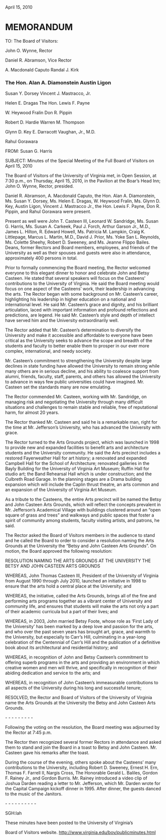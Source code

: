April 15, 2010

MEMORANDUM
==========

TO: The Board of Visitors:

John O. Wynne, Rector

Daniel R. Abramson, Vice Rector

A. Macdonald Caputo Randal J. Kirk

### The Hon. Alan A. Diamonstein Austin Ligon

Susan Y. Dorsey Vincent J. Mastracco, Jr.

Helen E. Dragas The Hon. Lewis F. Payne

W. Heywood Fralin Don R. Pippin

Robert D. Hardie Warren M. Thompson

Glynn D. Key E. Darracott Vaughan, Jr., M.D.

Rahul Gorawara

FROM: Susan G. Harris

SUBJECT: Minutes of the Special Meeting of the Full Board of Visitors on April 15, 2010

The Board of Visitors of the University of Virginia met, in Open Session, at 7:30 p.m., on Thursday, April 15, 2010, in the Pavilion at the Boar’s Head Inn; John O. Wynne, Rector, presided.

Daniel R. Abramson, A. Macdonald Caputo, the Hon. Alan A. Diamonstein, Ms. Susan Y. Dorsey, Ms. Helen E. Dragas, W. Heywood Fralin, Ms. Glynn D. Key, Austin Ligon, Vincent J. Mastracco Jr., the Hon. Lewis F. Payne, Don R. Pippin, and Rahul Gorawara were present.

Present as well were John T. Casteen III, Leonard W. Sandridge, Ms. Susan G. Harris, Ms. Susan A. Carkeek, Paul J. Forch, Arthur Garson Jr., M.D., James L. Hilton, R. Edward Howell, Ms. Patricia M. Lampkin, Craig K. Littlepage, Marcus L. Martin, M.D., David J. Prior, Ms. Yoke San L. Reynolds, Ms. Colette Sheehy, Robert D. Sweeney, and Ms. Jeanne Flippo Bailes. Deans, former Rectors and Board members, employees, and friends of the University as well as their spouses and guests were also in attendance, approximately 400 persons in total.

Prior to formally commencing the Board meeting, the Rector welcomed everyone to this elegant dinner to honor and celebrate John and Betsy Casteen. He stated that several speakers will focus on the Casteens’ contributions to the University of Virginia. He said the Board meeting would focus on one aspect of the Casteens’ work, their leadership in advancing the arts. The Rector began with some background on Mr. Casteen’s career, highlighting his leadership in higher education on a national and international level. He said Mr. Casteen’s grace and dignity, and his brilliant articulation, laced with important information and profound reflections and predictions, are legend. He said Mr. Casteen’s style and depth of intellect have served him and the University extraordinarily well.

The Rector added that Mr. Casteen’s determination to diversify the University and make it accessible and affordable to everyone have been critical as the University seeks to advance the scope and breadth of the students and faculty to better enable them to prosper in our ever more complex, international, and needy society.

Mr. Casteen’s commitment to strengthening the University despite large declines in state funding have allowed the University to remain strong while many others are in serious decline, and his ability to coalesce support from alumni, friends, faculty, staff, parents, and others has allowed the University to advance in ways few public universities could have imagined. Mr. Casteen set the standards many are now emulating.

The Rector commended Mr. Casteen, working with Mr. Sandridge, on managing risk and negotiating the University through many difficult situations and challenges to remain stable and reliable, free of reputational harm, for almost 20 years.

The Rector thanked Mr. Casteen and said he is a remarkable man, right for the time at Mr. Jefferson’s University, who has advanced the University with grace.

The Rector turned to the Arts Grounds project, which was launched in 1998 to provide new and expanded facilities to benefit arts and architecture students and the University community. He said the Arts precinct includes a restored Fayerweather Hall for art history; a renovated and expanded Campbell Hall for the School of Architecture; renovated galleries in the Bayly Building for the University of Virginia Art Museum; Ruffin Hall for studio art; the Band Rehearsal Hall which is under construction; and the Culbreth Road Garage. In the planning stages are a Drama building expansion which will include the Caplin thrust theatre, an arts common and an expansion of the University of Virginia Art Museum.

As a tribute to the Casteens, the entire Arts precinct will be named the Betsy and John Casteen Arts Grounds, which will reflect the concepts prevalent in Mr. Jefferson’s Academical Village with buildings clustered around an “open square of grass and trees” and walkways and public spaces that foster a spirit of community among students, faculty visiting artists, and patrons, he said.

The Rector asked the Board of Visitors members in the audience to stand and he called the Board to order to consider a resolution naming the Arts Grounds at the University the “Betsy and John Casteen Arts Grounds”. On motion, the Board approved the following resolution:

RESOLUTION NAMING THE ARTS GROUNDS AT THE UNIVERSITY THE BETSY AND JOHN CASTEEN ARTS GROUNDS

WHEREAS, John Thomas Casteen III, President of the University of Virginia from August 1990 through July 2010, launched an initiative in 1998 to ensure that the arts hold a central place at the University; and

WHEREAS, the initiative, called the Arts Grounds, brings all of the fine and performing arts programs together as a vibrant center of University and community life, and ensures that students will make the arts not only a part of their academic curricula but a part of their lives; and

WHEREAS, in 2003, John married Betsy Foote, whose role as ‘First Lady of the University’ has been marked by a deep love and passion for the arts, and who over the past seven years has brought art, grace, and warmth to the University, but especially to Carr’s Hill, culminating in a year-long celebration of the Centennial of Carr’s Hill and the publication of a definitive book about its architectural and residential history; and

WHEREAS, in recognition of John and Betsy Casteen’s commitment to offering superb programs in the arts and providing an environment in which creative women and men will thrive, and specifically in recognition of their abiding dedication and service to the arts; and

WHEREAS, in recognition of John Casteen’s immeasurable contributions to all aspects of the University during his long and successful tenure;

RESOLVED, the Rector and Board of Visitors of the University of Virginia name the Arts Grounds at the University the Betsy and John Casteen Arts Grounds.

\- - - - - - - - -

Following the voting on the resolution, the Board meeting was adjourned by the Rector at 7:45 p.m.

The Rector then recognized several former Rectors in attendance and asked them to stand and join the Board in a toast to Betsy and John Casteen. Mr. Casteen gave his remarks after the toast.

During the course of the evening, others spoke about the Casteens’ many contributions to the University, including Robert D. Sweeney, Ernest H. Ern, Thomas F. Farrell II, Nargis Cross, The Honorable Gerald L. Baliles, Gordon F. Rainey Jr., and Gordon Burris. Mr. Rainey introduced a video clip of Joshua Darden reading a letter to Mr. Jefferson, which Mr. Darden wrote for the Capital Campaign kickoff dinner in 1995. After dinner, the guests danced to the music of the Janitors.

\- - - - - - - - - -

SGH:lah

These minutes have been posted to the University of Virginia’s

Board of Visitors website. http://www.virginia.edu/bov/publicminutes.html